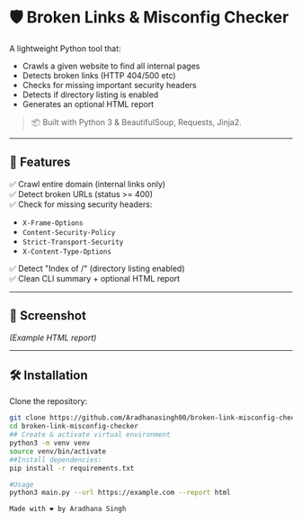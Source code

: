 # 🛡️ Broken Links & Misconfig Checker

A lightweight Python tool that:
- Crawls a given website to find all internal pages
- Detects broken links (HTTP 404/500 etc)
- Checks for missing important security headers
- Detects if directory listing is enabled
- Generates an optional HTML report

> 📦 Built with Python 3 & BeautifulSoup, Requests, Jinja2.

---

## 🚀 Features
✅ Crawl entire domain (internal links only)  
✅ Detect broken URLs (status >= 400)  
✅ Check for missing security headers:
- `X-Frame-Options`
- `Content-Security-Policy`
- `Strict-Transport-Security`
- `X-Content-Type-Options`

✅ Detect "Index of /" (directory listing enabled)  
✅ Clean CLI summary + optional HTML report

---

## 📸 Screenshot
*(Example HTML report)*

---

## 🛠️ Installation
Clone the repository:
```bash
git clone https://github.com/Aradhanasingh00/broken-link-misconfig-checker.git
cd broken-link-misconfig-checker
## Create & activate virtual environment
python3 -m venv venv
source venv/bin/activate
##Install dependencies:
pip install -r requirements.txt

#Usage
python3 main.py --url https://example.com --report html

Made with ❤️ by Aradhana Singh 


